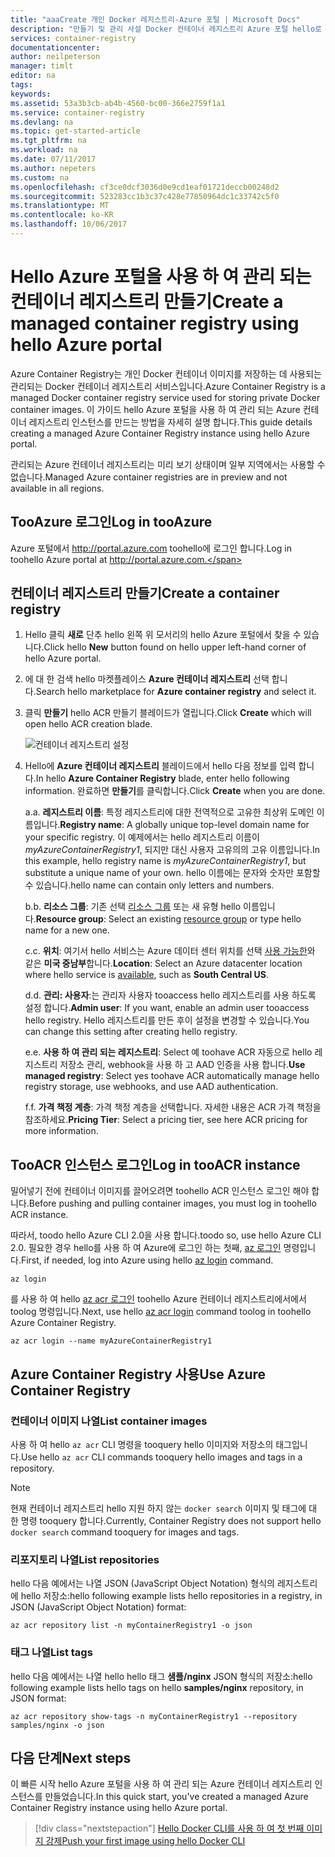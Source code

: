 ```yaml
---
title: "aaaCreate 개인 Docker 레지스트리-Azure 포털 | Microsoft Docs"
description: "만들기 및 관리 사설 Docker 컨테이너 레지스트리 Azure 포털 hello로 시작."
services: container-registry
documentationcenter: 
author: neilpeterson
manager: timlt
editor: na
tags: 
keywords: 
ms.assetid: 53a3b3cb-ab4b-4560-bc00-366e2759f1a1
ms.service: container-registry
ms.devlang: na
ms.topic: get-started-article
ms.tgt_pltfrm: na
ms.workload: na
ms.date: 07/11/2017
ms.author: nepeters
ms.custom: na
ms.openlocfilehash: cf3ce0dcf3036d0e9cd1eaf01721deccb00248d2
ms.sourcegitcommit: 523283cc1b3c37c428e77850964dc1c33742c5f0
ms.translationtype: MT
ms.contentlocale: ko-KR
ms.lasthandoff: 10/06/2017
---
```

# <a name="create-a-managed-container-registry-using-hello-azure-portal"></a><span data-ttu-id="39313-103">Hello Azure 포털을 사용 하 여 관리 되는 컨테이너 레지스트리 만들기</span><span class="sxs-lookup"><span data-stu-id="39313-103">Create a managed container registry using hello Azure portal</span></span>

<span data-ttu-id="39313-104">Azure Container Registry는 개인 Docker 컨테이너 이미지를 저장하는 데 사용되는 관리되는 Docker 컨테이너 레지스트리 서비스입니다.</span><span class="sxs-lookup"><span data-stu-id="39313-104">Azure Container Registry is a managed Docker container registry service used for storing private Docker container images.</span></span> <span data-ttu-id="39313-105">이 가이드 hello Azure 포털을 사용 하 여 관리 되는 Azure 컨테이너 레지스트리 인스턴스를 만드는 방법을 자세히 설명 합니다.</span><span class="sxs-lookup"><span data-stu-id="39313-105">This guide details creating a managed Azure Container Registry instance using hello Azure portal.</span></span>

<span data-ttu-id="39313-106">관리되는 Azure 컨테이너 레지스트리는 미리 보기 상태이며 일부 지역에서는 사용할 수 없습니다.</span><span class="sxs-lookup"><span data-stu-id="39313-106">Managed Azure container registries are in preview and not available in all regions.</span></span>

## <a name="log-in-tooazure"></a><span data-ttu-id="39313-107">TooAzure 로그인</span><span class="sxs-lookup"><span data-stu-id="39313-107">Log in tooAzure</span></span>

<span data-ttu-id="39313-108">Azure 포털에서 http://portal.azure.com toohello에 로그인 합니다.</span><span class="sxs-lookup"><span data-stu-id="39313-108">Log in toohello Azure portal at http://portal.azure.com.</span></span>

## <a name="create-a-container-registry"></a><span data-ttu-id="39313-109">컨테이너 레지스트리 만들기</span><span class="sxs-lookup"><span data-stu-id="39313-109">Create a container registry</span></span>

1. <span data-ttu-id="39313-110">Hello 클릭 **새로** 단추 hello 왼쪽 위 모서리의 hello Azure 포털에서 찾을 수 있습니다.</span><span class="sxs-lookup"><span data-stu-id="39313-110">Click hello **New** button found on hello upper left-hand corner of hello Azure portal.</span></span>

2. <span data-ttu-id="39313-111">에 대 한 검색 hello 마켓플레이스 **Azure 컨테이너 레지스트리** 선택 합니다.</span><span class="sxs-lookup"><span data-stu-id="39313-111">Search hello marketplace for **Azure container registry** and select it.</span></span>

3. <span data-ttu-id="39313-112">클릭 **만들기** hello ACR 만들기 블레이드가 열립니다.</span><span class="sxs-lookup"><span data-stu-id="39313-112">Click **Create** which will open hello ACR creation blade.</span></span>

    ![컨테이너 레지스트리 설정](./media/container-registry-get-started-portal/managed-container-registry-settings.png)

4. <span data-ttu-id="39313-114">Hello에 **Azure 컨테이너 레지스트리** 블레이드에서 hello 다음 정보를 입력 합니다.</span><span class="sxs-lookup"><span data-stu-id="39313-114">In hello **Azure Container Registry** blade, enter hello following information.</span></span> <span data-ttu-id="39313-115">완료하면 **만들기**를 클릭합니다.</span><span class="sxs-lookup"><span data-stu-id="39313-115">Click **Create** when you are done.</span></span>

    <span data-ttu-id="39313-116">a.</span><span class="sxs-lookup"><span data-stu-id="39313-116">a.</span></span> <span data-ttu-id="39313-117">**레지스트리 이름**: 특정 레지스트리에 대한 전역적으로 고유한 최상위 도메인 이름입니다.</span><span class="sxs-lookup"><span data-stu-id="39313-117">**Registry name**: A globally unique top-level domain name for your specific registry.</span></span> <span data-ttu-id="39313-118">이 예제에서는 hello 레지스트리 이름이 *myAzureContainerRegistry1*, 되지만 대신 사용자 고유의의 고유 이름입니다.</span><span class="sxs-lookup"><span data-stu-id="39313-118">In this example, hello registry name is *myAzureContainerRegistry1*, but substitute a unique name of your own.</span></span> <span data-ttu-id="39313-119">hello 이름에는 문자와 숫자만 포함할 수 있습니다.</span><span class="sxs-lookup"><span data-stu-id="39313-119">hello name can contain only letters and numbers.</span></span>

    <span data-ttu-id="39313-120">b.</span><span class="sxs-lookup"><span data-stu-id="39313-120">b.</span></span> <span data-ttu-id="39313-121">**리소스 그룹**: 기존 선택 [리소스 그룹](../azure-resource-manager/resource-group-overview.md#resource-groups) 또는 새 유형 hello 이름입니다.</span><span class="sxs-lookup"><span data-stu-id="39313-121">**Resource group**: Select an existing [resource group](../azure-resource-manager/resource-group-overview.md#resource-groups) or type hello name for a new one.</span></span>

    <span data-ttu-id="39313-122">c.</span><span class="sxs-lookup"><span data-stu-id="39313-122">c.</span></span> <span data-ttu-id="39313-123">**위치**: 여기서 hello 서비스는 Azure 데이터 센터 위치를 선택 [사용 가능한](https://azure.microsoft.com/regions/services/)와 같은 **미국 중남부**합니다.</span><span class="sxs-lookup"><span data-stu-id="39313-123">**Location**: Select an Azure datacenter location where hello service is [available](https://azure.microsoft.com/regions/services/), such as **South Central US**.</span></span>

    <span data-ttu-id="39313-124">d.</span><span class="sxs-lookup"><span data-stu-id="39313-124">d.</span></span> <span data-ttu-id="39313-125">**관리: 사용자**:는 관리자 사용자 tooaccess hello 레지스트리를 사용 하도록 설정 합니다.</span><span class="sxs-lookup"><span data-stu-id="39313-125">**Admin user**: If you want, enable an admin user tooaccess hello registry.</span></span> <span data-ttu-id="39313-126">Hello 레지스트리를 만든 후이 설정을 변경할 수 있습니다.</span><span class="sxs-lookup"><span data-stu-id="39313-126">You can change this setting after creating hello registry.</span></span>

    <span data-ttu-id="39313-127">e.</span><span class="sxs-lookup"><span data-stu-id="39313-127">e.</span></span> <span data-ttu-id="39313-128">**사용 하 여 관리 되는 레지스트리**: Select 예 toohave ACR 자동으로 hello 레지스트리 저장소 관리, webhook을 사용 하 고 AAD 인증을 사용 합니다.</span><span class="sxs-lookup"><span data-stu-id="39313-128">**Use managed registry**: Select yes toohave ACR automatically manage hello registry storage, use webhooks, and use AAD authentication.</span></span>

    <span data-ttu-id="39313-129">f.</span><span class="sxs-lookup"><span data-stu-id="39313-129">f.</span></span> <span data-ttu-id="39313-130">**가격 책정 계층**: 가격 책정 계층을 선택합니다. 자세한 내용은 ACR 가격 책정을 참조하세요.</span><span class="sxs-lookup"><span data-stu-id="39313-130">**Pricing Tier**: Select a pricing tier, see here ACR pricing for more information.</span></span>

## <a name="log-in-tooacr-instance"></a><span data-ttu-id="39313-131">TooACR 인스턴스 로그인</span><span class="sxs-lookup"><span data-stu-id="39313-131">Log in tooACR instance</span></span>

<span data-ttu-id="39313-132">밀어넣기 전에 컨테이너 이미지를 끌어오려면 toohello ACR 인스턴스 로그인 해야 합니다.</span><span class="sxs-lookup"><span data-stu-id="39313-132">Before pushing and pulling container images, you must log in toohello ACR instance.</span></span> 

<span data-ttu-id="39313-133">따라서, toodo hello Azure CLI 2.0을 사용 합니다.</span><span class="sxs-lookup"><span data-stu-id="39313-133">toodo so, use hello Azure CLI 2.0.</span></span> <span data-ttu-id="39313-134">필요한 경우 hello를 사용 하 여 Azure에 로그인 하는 첫째, [az 로그인](/cli/azure/#login) 명령입니다.</span><span class="sxs-lookup"><span data-stu-id="39313-134">First, if needed, log into Azure using hello [az login](/cli/azure/#login) command.</span></span> 

```azurecli
az login
```

<span data-ttu-id="39313-135">를 사용 하 여 hello [az acr 로그인](/cli/azure/acr#login) toohello Azure 컨테이너 레지스트리에서에서 toolog 명령입니다.</span><span class="sxs-lookup"><span data-stu-id="39313-135">Next, use hello [az acr login](/cli/azure/acr#login) command toolog in toohello Azure Container Registry.</span></span>

```azurecli-interactive
az acr login --name myAzureContainerRegistry1
```

## <a name="use-azure-container-registry"></a><span data-ttu-id="39313-136">Azure Container Registry 사용</span><span class="sxs-lookup"><span data-stu-id="39313-136">Use Azure Container Registry</span></span>

### <a name="list-container-images"></a><span data-ttu-id="39313-137">컨테이너 이미지 나열</span><span class="sxs-lookup"><span data-stu-id="39313-137">List container images</span></span>

<span data-ttu-id="39313-138">사용 하 여 hello `az acr` CLI 명령을 tooquery hello 이미지와 저장소의 태그입니다.</span><span class="sxs-lookup"><span data-stu-id="39313-138">Use hello `az acr` CLI commands tooquery hello images and tags in a repository.</span></span>

> [!NOTE]
> <span data-ttu-id="39313-139">현재 컨테이너 레지스트리 hello 지원 하지 않는 `docker search` 이미지 및 태그에 대 한 명령 tooquery 합니다.</span><span class="sxs-lookup"><span data-stu-id="39313-139">Currently, Container Registry does not support hello `docker search` command tooquery for images and tags.</span></span>

### <a name="list-repositories"></a><span data-ttu-id="39313-140">리포지토리 나열</span><span class="sxs-lookup"><span data-stu-id="39313-140">List repositories</span></span>

<span data-ttu-id="39313-141">hello 다음 예에서는 나열 JSON (JavaScript Object Notation) 형식의 레지스트리에 hello 저장소:</span><span class="sxs-lookup"><span data-stu-id="39313-141">hello following example lists hello repositories in a registry, in JSON (JavaScript Object Notation) format:</span></span>

```azurecli
az acr repository list -n myContainerRegistry1 -o json
```

### <a name="list-tags"></a><span data-ttu-id="39313-142">태그 나열</span><span class="sxs-lookup"><span data-stu-id="39313-142">List tags</span></span>

<span data-ttu-id="39313-143">hello 다음 예에서는 나열 hello hello 태그 **샘플/nginx** JSON 형식의 저장소:</span><span class="sxs-lookup"><span data-stu-id="39313-143">hello following example lists hello tags on hello **samples/nginx** repository, in JSON format:</span></span>

```azurecli
az acr repository show-tags -n myContainerRegistry1 --repository samples/nginx -o json
```

## <a name="next-steps"></a><span data-ttu-id="39313-144">다음 단계</span><span class="sxs-lookup"><span data-stu-id="39313-144">Next steps</span></span>

<span data-ttu-id="39313-145">이 빠른 시작 hello Azure 포털을 사용 하 여 관리 되는 Azure 컨테이너 레지스트리 인스턴스를 만들었습니다.</span><span class="sxs-lookup"><span data-stu-id="39313-145">In this quick start, you've created a managed Azure Container Registry instance using hello Azure portal.</span></span>

> [!div class="nextstepaction"]
> [<span data-ttu-id="39313-146">Hello Docker CLI를 사용 하 여 첫 번째 이미지 강제</span><span class="sxs-lookup"><span data-stu-id="39313-146">Push your first image using hello Docker CLI</span></span>](container-registry-get-started-docker-cli.md)

